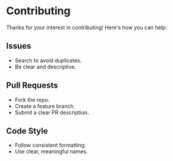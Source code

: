 # Contributing

Thanks for your interest in contributing! Here's how you can help:

## Issues
- Search to avoid duplicates.
- Be clear and descriptive.

## Pull Requests
- Fork the repo.
- Create a feature branch.
- Submit a clear PR description.

## Code Style
- Follow consistent formatting.
- Use clear, meaningful names.
